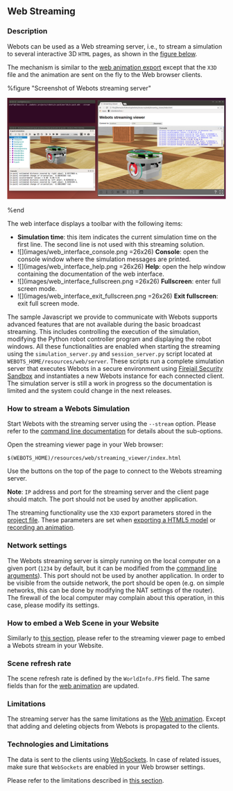 ## Web Streaming

### Description

Webots can be used as a Web streaming server, i.e., to stream a simulation to several interactive 3D `HTML` pages, as shown in the [figure below](web-streaming.md#screenshot-of-webots-streaming-server).

The mechanism is similar to the [web animation export](web-animation.md) except that the `X3D` file and the animation are sent on the fly to the Web browser clients.

%figure "Screenshot of Webots streaming server"

![streaming-server-screenshot.png](images/streaming-server-screenshot.png)

%end

The web interface displays a toolbar with the following items:

- **Simulation time**: this item indicates the current simulation time on the first line. The second line is not used with this streaming solution.
- ![](images/web_interface_console.png =26x26) **Console**: open the console window where the simulation messages are printed.
- ![](images/web_interface_help.png =26x26) **Help**: open the help window containing the documentation of the web interface.
- ![](images/web_interface_fullscreen.png =26x26) **Fullscreen**: enter full screen mode.
- ![](images/web_interface_exit_fullscreen.png =26x26) **Exit fullscreen**: exit full screen mode.

The sample Javascript we provide to communicate with Webots supports advanced features that are not available during the basic broadcast streaming.
This includes controlling the execution of the simulation, modifying the Python robot controller program and displaying the robot windows.
All these functionalities are enabled when starting the streaming using the `simulation_server.py` and `session_server.py` script located at `WEBOTS_HOME/resources/web/server`.
These scripts run a complete simulation server that executes Webots in a secure environment using [Firejail Security Sandbox](https://firejail.wordpress.com/) and instantiates a new Webots instance for each connected client.
The simulation server is still a work in progress so the documentation is limited and the system could change in the next releases.

### How to stream a Webots Simulation

Start Webots with the streaming server using the `--stream` option.
Please refer to the [command line documentation](starting-webots.md#command-line-arguments) for details about the sub-options.

Open the streaming viewer page in your Web browser:

```
$(WEBOTS_HOME)/resources/web/streaming_viewer/index.html
```

Use the buttons on the top of the page to connect to the Webots streaming server.

**Note**: `IP` address and port for the streaming server and the client page should match.
The port should not be used by another application.

The streaming functionality use the `X3D` export parameters stored in the [project file](the-standard-file-hierarchy-of-a-project.md#the-project-files).
These parameters are set when [exporting a HTML5 model](web-scene.md#how-to-export-a-web-scene) or [recording an animation](web-animation.md#how-to-export-a-web-animation).

### Network settings

The Webots streaming server is simply running on the local computer on a given port (`1234` by default, but it can be modified from the [command line arguments](starting-webots.md#command-line-arguments)).
This port should not be used by another application.
In order to be visible from the outside network, the port should be open (e.g.
on simple networks, this can be done by modifying the NAT settings of the router).
The firewall of the local computer may complain about this operation, in this case, please modify its settings.

### How to embed a Web Scene in your Website

Similarly to [this section](web-animation.md#how-to-embed-a-web-animation-in-your-website), please refer to the streaming viewer page to embed a Webots stream in your Website.

### Scene refresh rate

The scene refresh rate is defined by the `WorldInfo.FPS` field.
The same fields than for the [web animation](web-animation.md#limitations) are updated.

### Limitations

The streaming server has the same limitations as the [Web animation](web-animation.md#limitations).
Except that adding and deleting objects from Webots is propagated to the clients.

### Technologies and Limitations

The data is sent to the clients using [WebSockets](https://www.websocket.org/).
In case of related issues, make sure that `WebSockets` are enabled in your Web browser settings.

Please refer to the limitations described in [this section](web-animation.md#remarks-on-the-used-technologies-and-their-limitations).
